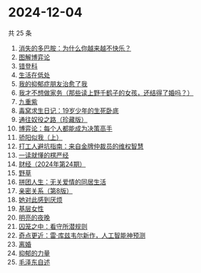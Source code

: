 # 2024-12-04

共 25 条

<!-- BEGIN WEREAD -->
<!-- 最后更新时间 2024-12-04 21:26:06 +0800 -->
1. [消失的多巴胺：为什么你越来越不快乐？](https://weread.qq.com/web/bookDetail/de1326c0813ab9641g0144d7)
1. [图解博弈论](https://weread.qq.com/web/bookDetail/09132dc0718f9709091a741)
1. [错登科](https://weread.qq.com/web/bookDetail/53332100813ab9612g015378)
1. [生活在低处](https://weread.qq.com/web/bookDetail/8f532800813ab96c5g0109f5)
1. [我的抑郁症朋友治愈了我](https://weread.qq.com/web/bookDetail/83032c30813ab95ffg015dfd)
1. [我才不想做家务（那些读上野千鹤子的女孩，还结得了婚吗？）](https://weread.qq.com/web/bookDetail/800329f0813ab9643g0180bf)
1. [九重紫](https://weread.qq.com/web/bookDetail/96632d10577cfe966a6c42e)
1. [毒窝求生日记：19岁少年的生死卧底](https://weread.qq.com/web/bookDetail/68132120813ab9665g015a70)
1. [通往奴役之路（珍藏版）](https://weread.qq.com/web/bookDetail/1e532d205c69aa1e542b755)
1. [博弈论：每个人都能成为决策高手](https://weread.qq.com/web/bookDetail/5d332c2072575dbf5d33fe2)
1. [骄阳似我（上）](https://weread.qq.com/web/bookDetail/e6c32e2053b775e6c22d6db)
1. [打工人避坑指南：来自金牌仲裁员的维权智慧](https://weread.qq.com/web/bookDetail/d0b32590813ab9600g014ac7)
1. [一读就懂的楞严经](https://weread.qq.com/web/bookDetail/4bf32410813ab943bg014a4e)
1. [财经（2024年第24期）](https://weread.qq.com/web/bookDetail/5cf32b20813ab965dg010ad8)
1. [野草](https://weread.qq.com/web/bookDetail/97f32d50726a21f197f3642)
1. [拼团人生：无关爱情的同居生活](https://weread.qq.com/web/bookDetail/60f326f0813ab7477g014ceb)
1. [亲密关系（第8版）](https://weread.qq.com/web/bookDetail/16832420813ab90f3g019f92)
1. [她对此感到厌烦](https://weread.qq.com/web/bookDetail/8f632e60813ab7dcbg015740)
1. [基层女性](https://weread.qq.com/web/bookDetail/d3c3209072646383d3ce031)
1. [明亮的夜晚](https://weread.qq.com/web/bookDetail/2db32930813ab80f9g0165a3)
1. [囚笼之中：看守所潜规则](https://weread.qq.com/web/bookDetail/50f32b10813ab95eag0154c9)
1. [奇点更近：雷·库兹韦尔新作，人工智能神预测](https://weread.qq.com/web/bookDetail/30932ba0813ab9615g012cce)
1. [离婚](https://weread.qq.com/web/bookDetail/0d1326c0717d11b70d1ff40)
1. [抑郁的力量](https://weread.qq.com/web/bookDetail/62b32d40813ab9624g015171)
1. [毛泽东自述](https://weread.qq.com/web/bookDetail/4de325a0813ab7379g0121da)
<!-- END WEREAD -->
